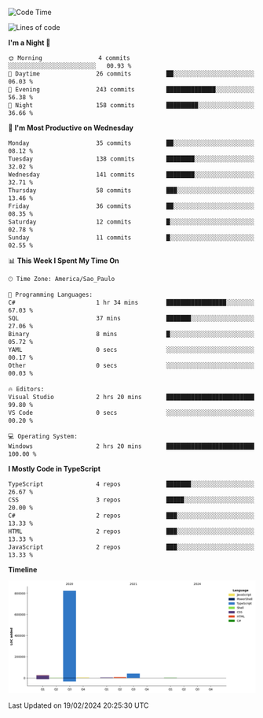 <!--START_SECTION:waka-->
![Code Time](http://img.shields.io/badge/Code%20Time-2%2C305%20hrs%2014%20mins-blue)

![Lines of code](https://img.shields.io/badge/From%20Hello%20World%20I%27ve%20Written-902.7%20thousand%20lines%20of%20code-blue)

**I'm a Night 🦉** 

```text
🌞 Morning                4 commits           ░░░░░░░░░░░░░░░░░░░░░░░░░   00.93 % 
🌆 Daytime                26 commits          ██░░░░░░░░░░░░░░░░░░░░░░░   06.03 % 
🌃 Evening                243 commits         ██████████████░░░░░░░░░░░   56.38 % 
🌙 Night                  158 commits         █████████░░░░░░░░░░░░░░░░   36.66 % 
```
📅 **I'm Most Productive on Wednesday** 

```text
Monday                   35 commits          ██░░░░░░░░░░░░░░░░░░░░░░░   08.12 % 
Tuesday                  138 commits         ████████░░░░░░░░░░░░░░░░░   32.02 % 
Wednesday                141 commits         ████████░░░░░░░░░░░░░░░░░   32.71 % 
Thursday                 58 commits          ███░░░░░░░░░░░░░░░░░░░░░░   13.46 % 
Friday                   36 commits          ██░░░░░░░░░░░░░░░░░░░░░░░   08.35 % 
Saturday                 12 commits          █░░░░░░░░░░░░░░░░░░░░░░░░   02.78 % 
Sunday                   11 commits          █░░░░░░░░░░░░░░░░░░░░░░░░   02.55 % 
```


📊 **This Week I Spent My Time On** 

```text
🕑︎ Time Zone: America/Sao_Paulo

💬 Programming Languages: 
C#                       1 hr 34 mins        █████████████████░░░░░░░░   67.03 % 
SQL                      37 mins             ███████░░░░░░░░░░░░░░░░░░   27.06 % 
Binary                   8 mins              █░░░░░░░░░░░░░░░░░░░░░░░░   05.72 % 
YAML                     0 secs              ░░░░░░░░░░░░░░░░░░░░░░░░░   00.17 % 
Other                    0 secs              ░░░░░░░░░░░░░░░░░░░░░░░░░   00.03 % 

🔥 Editors: 
Visual Studio            2 hrs 20 mins       █████████████████████████   99.80 % 
VS Code                  0 secs              ░░░░░░░░░░░░░░░░░░░░░░░░░   00.20 % 

💻 Operating System: 
Windows                  2 hrs 20 mins       █████████████████████████   100.00 % 
```

**I Mostly Code in TypeScript** 

```text
TypeScript               4 repos             ███████░░░░░░░░░░░░░░░░░░   26.67 % 
CSS                      3 repos             █████░░░░░░░░░░░░░░░░░░░░   20.00 % 
C#                       2 repos             ███░░░░░░░░░░░░░░░░░░░░░░   13.33 % 
HTML                     2 repos             ███░░░░░░░░░░░░░░░░░░░░░░   13.33 % 
JavaScript               2 repos             ███░░░░░░░░░░░░░░░░░░░░░░   13.33 % 
```



**Timeline**

![Lines of Code chart](https://raw.githubusercontent.com/jonhoffmam/jonhoffmam/master/assets/bar_graph.png)


 Last Updated on 19/02/2024 20:25:30 UTC
<!--END_SECTION:waka-->
